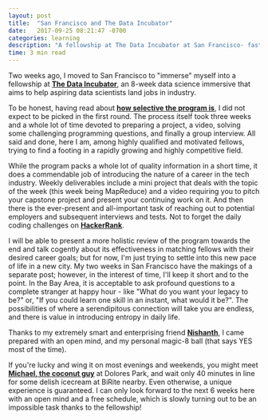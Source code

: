 ```yaml
---
layout: post
title:  "San Francisco and The Data Incubator"
date:   2017-09-25 08:21:47 -0700
categories: learning
description: "A fellowship at The Data Incubator at San Francisco- fast tracking my way into a career in data science in a unique city among highly motivated, qualified and passionate people."
time: 3 min read
---
```


Two weeks ago, I moved to San Francisco to "immerse" myself into a fellowship at **[The Data Incubator](https://www.thedataincubator.com)**, an 8-week data science immersive that aims to help aspiring data scientists land jobs in industry. 

To be honest, having read about **[how selective the program is](https://venturebeat.com/2014/04/15/ny-gets-new-bootcamp-for-data-scientists-its-free-but-harder-to-get-into-than-harvard/)**, I did not expect to be picked in the first round. The process itself took three weeks and a whole lot of time devoted to preparing a project, a video, solving some challenging programming questions, and finally a group interview. All said and done, here I am, among highly qualified and motivated fellows, trying to find a footing in a rapidly growing and highly competitive field.

While the program packs a whole lot of quality information in a short time, it does a commendable job of introducing the nature of a career in the tech industry. Weekly deliverables include a mini project that deals with the topic of the week (this week being MapReduce) and a video requiring you to pitch your capstone project and present your continuing work on it. And then there is the ever-present and all-important task of reaching out to potential employers and subsequent interviews and tests. Not to forget the daily coding challenges on **[HackerRank](https://www.hackerrank.com/)**.

I will be able to present a more holistic review of the program towards the end and talk cogently about its effectiveness in matching fellows with their desired career goals; but for now, I'm just trying to settle into this new pace of life in a new city. My two weeks in San Francisco have the makings of a separate post; however, in the interest of time, I'll keep it short and to the point. In the Bay Area, it is acceptable to ask profound questions to a complete stranger at happy hour - like "What do you want your legacy to be?" or, "If you could learn one skill in an instant, what would it be?". The possibilities of where a serendipitous connection will take you are endless, and there is value in introducing entropy in daily life. 

Thanks to my extremely smart and enterprising friend **[Nishanth](https://twitter.com/n_alapati)**, I came prepared with an open mind, and my personal magic-8 ball (that says YES most of the time). 

If you're lucky and wing it on most evenings and weekends, you might meet **[Michael, the coconut guy](https://www.yelp.com/biz/michael-the-coconut-guy-san-francisco)** at Dolores Park, and wait only 40 minutes in line for some delish icecream at BiRite nearby. Even otherwise, a unique experience is guaranteed. I can only look forward to the next 6 weeks here with an open mind and a free schedule, which is slowly turning out to be an impossible task thanks to the fellowship!

